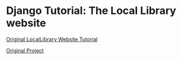 # Django Tutorial: The Local Library website #

[Original LocalLibrary Website Tutorial](https://developer.mozilla.org/en-US/docs/Learn/Server-side/Django)

[Original Project](https://github.com/mdn/django-locallibrary-tutorial)
